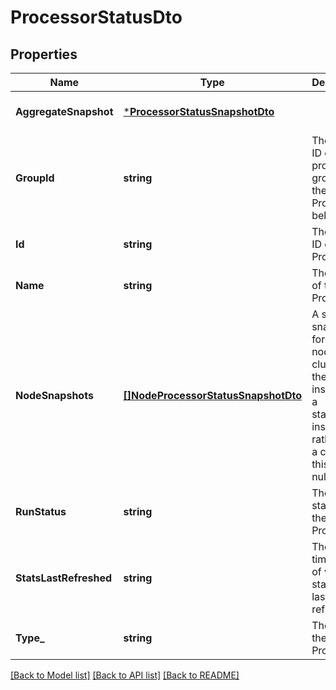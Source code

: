 # ProcessorStatusDto

## Properties
Name | Type | Description | Notes
------------ | ------------- | ------------- | -------------
**AggregateSnapshot** | [***ProcessorStatusSnapshotDto**](ProcessorStatusSnapshotDTO.md) |  | [optional] [default to null]
**GroupId** | **string** | The unique ID of the process group that the Processor belongs to | [optional] [default to null]
**Id** | **string** | The unique ID of the Processor | [optional] [default to null]
**Name** | **string** | The name of the Processor | [optional] [default to null]
**NodeSnapshots** | [**[]NodeProcessorStatusSnapshotDto**](NodeProcessorStatusSnapshotDTO.md) | A status snapshot for each node in the cluster. If the NiFi instance is a standalone instance, rather than a cluster, this may be null. | [optional] [default to null]
**RunStatus** | **string** | The run status of the Processor | [optional] [default to null]
**StatsLastRefreshed** | **string** | The timestamp of when the stats were last refreshed | [optional] [default to null]
**Type_** | **string** | The type of the Processor | [optional] [default to null]

[[Back to Model list]](../README.md#documentation-for-models) [[Back to API list]](../README.md#documentation-for-api-endpoints) [[Back to README]](../README.md)

